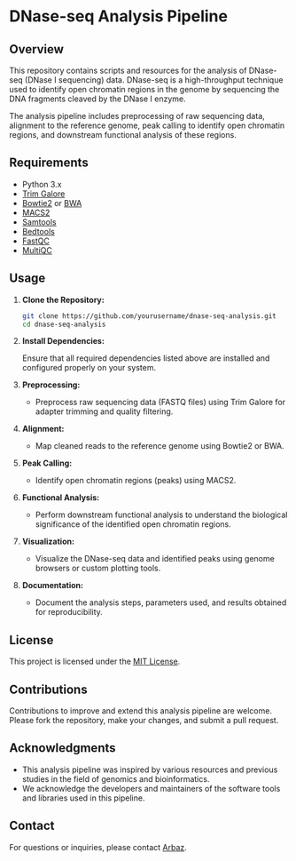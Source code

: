 # DNase-seq Analysis Pipeline

## Overview

This repository contains scripts and resources for the analysis of DNase-seq (DNase I sequencing) data. DNase-seq is a high-throughput technique used to identify open chromatin regions in the genome by sequencing the DNA fragments cleaved by the DNase I enzyme.

The analysis pipeline includes preprocessing of raw sequencing data, alignment to the reference genome, peak calling to identify open chromatin regions, and downstream functional analysis of these regions.

## Requirements

- Python 3.x
- [Trim Galore](https://www.bioinformatics.babraham.ac.uk/projects/trim_galore/)
- [Bowtie2](http://bowtie-bio.sourceforge.net/bowtie2/index.shtml) or [BWA](http://bio-bwa.sourceforge.net/)
- [MACS2](https://github.com/macs3-project/MACS)
- [Samtools](http://www.htslib.org/)
- [Bedtools](https://bedtools.readthedocs.io/en/latest/)
- [FastQC](https://www.bioinformatics.babraham.ac.uk/projects/fastqc/)
- [MultiQC](https://multiqc.info/)

## Usage

1. **Clone the Repository:**

   ```bash
   git clone https://github.com/yourusername/dnase-seq-analysis.git
   cd dnase-seq-analysis
   ```

2. **Install Dependencies:**

   Ensure that all required dependencies listed above are installed and configured properly on your system.

3. **Preprocessing:**

   - Preprocess raw sequencing data (FASTQ files) using Trim Galore for adapter trimming and quality filtering.

4. **Alignment:**

   - Map cleaned reads to the reference genome using Bowtie2 or BWA.

5. **Peak Calling:**

   - Identify open chromatin regions (peaks) using MACS2.

6. **Functional Analysis:**

   - Perform downstream functional analysis to understand the biological significance of the identified open chromatin regions.

7. **Visualization:**

   - Visualize the DNase-seq data and identified peaks using genome browsers or custom plotting tools.

8. **Documentation:**

   - Document the analysis steps, parameters used, and results obtained for reproducibility.

## License

This project is licensed under the [MIT License](LICENSE).

## Contributions

Contributions to improve and extend this analysis pipeline are welcome. Please fork the repository, make your changes, and submit a pull request.

## Acknowledgments

- This analysis pipeline was inspired by various resources and previous studies in the field of genomics and bioinformatics.
- We acknowledge the developers and maintainers of the software tools and libraries used in this pipeline.

## Contact

For questions or inquiries, please contact [Arbaz](mailto:arbazattar1137@gmail.com).
